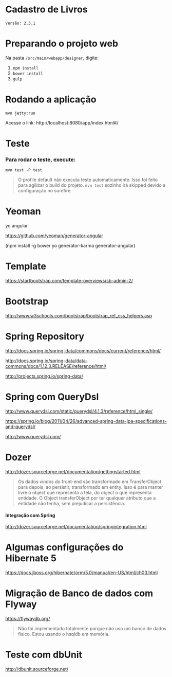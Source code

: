 # Cadastro de Livros

`versão: 2.3.1`

# Preparando o projeto web

Na pasta `/src/main/webapp/designer`, digite:
1. `npm install`
2. `bower install`
3. `gulp`

# Rodando a aplicação

`mvn jetty:run`

Acesse o link: http://localhost:8080/app/index.html#/

# Teste

### Para rodar o teste, execute:
`mvn test -P test`
> O profile default não executa teste automaticamente. Isso foi feito para agilizar o build do projeto. `mvn test` sozinho irá skipped devido a configuração no surefire.

# Yeoman

yo angular

https://github.com/yeoman/generator-angular

(npm install -g  bower yo generator-karma generator-angular)

# Template

https://startbootstrap.com/template-overviews/sb-admin-2/

# Bootstrap

http://www.w3schools.com/bootstrap/bootstrap_ref_css_helpers.asp

# Spring Repository

http://docs.spring.io/spring-data/commons/docs/current/reference/html/

http://docs.spring.io/spring-data/data-commons/docs/1.12.3.RELEASE/reference/html/

http://projects.spring.io/spring-data/

# Spring com QueryDsl

http://www.querydsl.com/static/querydsl/4.1.3/reference/html_single/

https://spring.io/blog/2011/04/26/advanced-spring-data-jpa-specifications-and-querydsl/

http://www.querydsl.com/

# Dozer

http://dozer.sourceforge.net/documentation/gettingstarted.html

> Os dados vindos do front-end são transformado em TransferObject para depois, ao persistir, transformado em entity.
> Isso é para manter livre o object que representa a tela, do object o que representa entidade. O Object transferObject por ter qualquer atributo que a entidade não tenha, sem prejudicar a persistência.

#### Integração com Spring

http://dozer.sourceforge.net/documentation/springintegration.html

# Algumas configurações do Hibernate 5

https://docs.jboss.org/hibernate/orm/5.0/manual/en-US/html/ch03.html

# Migração de Banco de dados com Flyway

https://flywaydb.org/

> Não foi implementado totalmente porque não uso um banco de dados físico. Estou usando o hsqldb em memória.

# Teste com dbUnit

http://dbunit.sourceforge.net/
